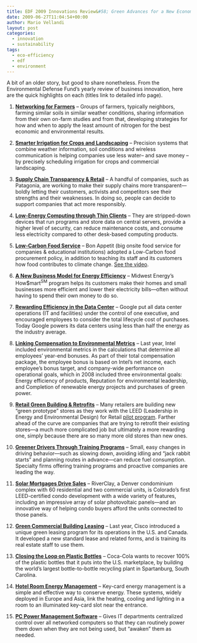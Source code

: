 ```yaml
---
title: EDF 2009 Innovations Review&#58; Green Advances for a New Economy
date: 2009-06-27T11:04:54+00:00
author: Mario Vellandi
layout: post
categories:
  - innovation
  - sustainability
tags:
  - eco-efficiency
  - edf
  - environment
---
```

A bit of an older story, but good to share nonetheless. From the Environmental Defense Fund&#8217;s yearly review of business innovation, here are the quick highlights on each (titles link to detailed info page).

1. [__Networking for Farmers__](http://innovation.edf.org/page.cfm?tagID=39129) &#8211; Groups of farmers, typically neighbors, farming similar soils in similar weather conditions, sharing information from their own on-farm studies and from that, developing strategies for how and when to apply the least amount of nitrogen for the best economic and environmental results.

2. [__Smarter Irrigation for Crops and Landscaping__](http://innovation.edf.org/page.cfm?tagID=39434) &#8211; Precision systems that combine weather information, soil conditions and wireless communication is helping companies use less water– and save money – by precisely scheduling irrigation for crops and commercial landscaping.

3. [__Supply Chain Transparency & Retail__](http://innovation.edf.org/page.cfm?tagID=39478) &#8211; A handful of companies, such as Patagonia, are working to make their supply chains more transparent—boldly letting their customers, activists and competitors see their strengths and their weaknesses. In doing so, people can decide to support companies that act more responsibly.

4. [__Low-Energy Computing through Thin Clients__](http://innovation.edf.org/page.cfm?tagID=39401) &#8211; They are stripped-down devices that run programs and store data on central servers, provide a higher level of security, can reduce maintenance costs, and consume less electricity compared to other desk-based computing products.

5. [__Low-Carbon Food Service__](http://innovation.edf.org/page.cfm?tagID=39280) &#8211; Bon Appetit (big onsite food service for companies & educational institutions) adopted a Low-Carbon food procurement policy, in addition to teaching its staff and its customers how food contributes to climate change. [See the video](http://www.youtube.com/watch?v=nUzGzZvocXQ).

6. [__A New Business Model for Energy Efficiency__](http://innovation.edf.org/page.cfm?tagID=39313) &#8211; Midwest Energy&#8217;s How$mart<sup>SM</sup> program helps its customers make their homes and small businesses more efficient and lower their electricity bills—often without having to spend their own money to do so.

7. [__Rewarding Efficiency in the Data Center__](http://innovation.edf.org/page.cfm?tagID=39532) &#8211; Google put all data center operations (IT and facilities) under the control of one executive, and encouraged employees to consider the total lifecycle cost of purchases. Today Google powers its data centers using less than half the energy as the industry average.

8. [__Linking Compensation to Environmental Metrics__](http://innovation.edf.org/page.cfm?tagID=39379) &#8211; Last year, Intel included environmental metrics in the calculations that determine all employees&#8217; year-end bonuses. As part of their total compensation package, the employee bonus is based on Intel&#8217;s net income, each employee&#8217;s bonus target, and company-wide performance on operational goals, which in 2008 included three environmental goals: Energy efficiency of products, Reputation for environmental leadership, and Completion of renewable energy projects and purchases of green power.

9. [__Retail Green Building & Retrofits__](http://innovation.edf.org/page.cfm?tagID=40027) &#8211; Many retailers are building new &#8220;green prototype&#8221; stores as they work with the LEED (Leadership in Energy and Environmental Design) for Retail [pilot program](http://www.usgbc.org/DisplayPage.aspx?CMSPageID=1734 "pilot program"). Farther ahead of the curve are companies that are trying to retrofit their existing stores—a much more complicated job but ultimately a more rewarding one, simply because there are so many more old stores than new ones.

10. [__Greener Drivers Through Training Programs__](http://innovation.edf.org/page.cfm?tagID=40016) &#8211; Small, easy changes in driving behavior—such as slowing down, avoiding idling and &#8220;jack rabbit starts&#8221; and planning routes in advance—can reduce fuel consumption. Specialty firms offering training programs and proactive companies are leading the way.

11. [__Solar Mortgages Drive Sales__](http://innovation.edf.org/page.cfm?tagID=40038) &#8211; RiverClay, a Denver condominium complex with 60 residential and two commercial units, is Colorado&#8217;s first LEED-certified condo development with a wide variety of features, including an impressive array of solar photovoltaic panels—and an innovative way of helping condo buyers afford the units connected to those panels.

12. [__Green Commercial Building Leasing__](http://innovation.edf.org/page.cfm?tagID=40224) &#8211; Last year, Cisco introduced a unique green leasing program for its operations in the U.S. and Canada. It developed a new standard lease and related forms, and is training its real estate staff to use them.

13. [__Closing the Loop on Plastic Bottles__](http://innovation.edf.org/page.cfm?tagID=38772) &#8211; Coca-Cola wants to recover 100% of the plastic bottles that it puts into the U.S. marketplace, by building the world&#8217;s largest bottle-to-bottle recycling plant in Spartanburg, South Carolina.

14. [__Hotel Room Energy Management__](http://innovation.edf.org/page.cfm?tagID=39423) &#8211; Key-card energy management is a simple and effective way to conserve energy. These systems, widely deployed in Europe and Asia, link the heating, cooling and lighting in a room to an illuminated key-card slot near the entrance.

15. [__PC Power Management Software__](http://innovation.edf.org/page.cfm?tagID=39335) &#8211; Gives IT departments centralized control over all networked computers so that they can routinely power them down when they are not being used, but &#8220;awaken&#8221; them as needed.
